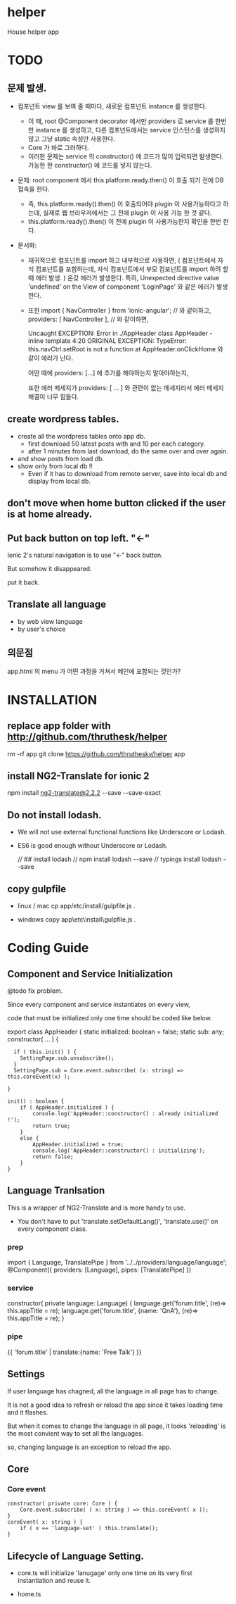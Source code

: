 # helper
House helper app

# TODO

## 문제 발생.

* 컴포넌트 view 를 보여 줄 때마다, 새로운 컴포넌트 instance 를 생성한다.

  * 이 때, root @Component decorator 에서만 providers 로 service 를 한번만 instance 를 생성하고, 다른 컴포넌트에서는 service 인스턴스를 생성하지 않고 그냥 static 속성만 사용한다.
  * Core 가 바로 그러하다.
  * 이러한 문제는 service 의 constructor() 에 코드가 많이 입력되면 발생한다. 가능한 한 constructor() 에 코드를 넣지 않는다.

* 문제: root component 에서 this.platform.ready.then() 이 호출 되기 전에 DB 접속을 한다.
  * 즉, this.platform.ready().then() 이 호출되어야 plugin 이 사용가능하다고 하는데, 실제로 웹 브라우저에서는 그 전에 plugin 이 사용 가능 한 것 같다.
  * this.platform.ready().then() 이 전에 plugin 이 사용가능한지 확인을 한번 한다.

* 문서화:
  * 재귀적으로 컴포넌트를 import 하고 내부적으로 사용하면, ( 컴포넌트에서 자식 컴포넌트를 포함하는데, 자식 컴포넌트에서 부모 컴포넌트를 import 하려 할 때 에러 발생. )
    온갖 에러가 발생한다.
    특히, Unexpected directive value 'undefined' on the View of component 'LoginPage' 와 같은 에러가 발생한다.

  * 또한
    import { NavController } from 'ionic-angular'; // 와 같이하고,
    providers: [ NavController ], // 와 같이하면,

    Uncaught EXCEPTION: Error in ./AppHeader class AppHeader - inline template 4:20 ORIGINAL EXCEPTION: TypeError: this.navCtrl.setRoot is not a function at AppHeader.onClickHome 와 같이 에러가 난다.

    어떤 때에 providers: [...] 에 추가를 해야하는지 말아야하는지,

    또한 에러 메세지가 providers: [ ... ] 와 관련이 없는 메세지라서 에러 메세지 해결이 너무 힘들다.
    

## create wordpress tables.

  * create all the wordpress tables onto app db.
    * first download 50 latest posts with and 10 per each category.
    * after 1 minutes from last download, do the same over and over again.
  * and show posts from load db.
  * show only from local db !!
    * Even if it has to download from remote server, save into local db and display from local db.



## don't move when home button clicked if the user is at home already.


## Put back button on top left. "<-"

Ionic 2's natural navigation is to use "<-" back button.

But somehow it disappeared.

put it back.

## Translate all language

* by web view language
* by user's choice

## 의문점

app.html 의 menu 가 어떤 과정을 거쳐서 메인에 포함되는 것인가?


# INSTALLATION

## replace app folder with http://github.com/thruthesk/helper

  rm -rf app
  git clone https://github.com/thruthesky/helper app


## install NG2-Translate for ionic 2

  npm install ng2-translate@2.2.2 --save --save-exact


## Do not install lodash.

* We will not use external functional functions like Underscore or Lodash.
* ES6 is good enough without Underscore or Lodash.


  // ## install lodash
  // npm install lodash --save
  // typings install lodash --save


## copy gulpfile

* linux / mac
cp app/etc/install/gulpfile.js . 

* windows
copy app\etc\install\gulpfile.js .

# Coding Guide

## Component and Service Initialization

@todo fix problem.



Since every component and service instantiates on every view,

  code that must be initialized only one time should be coded like below.


  export class AppHeader {
    static initialized: boolean = false;
  static sub: any;
    constructor( ... ) {
        
      if ( this.init() ) {
        SettingPage.sub.unsubscribe();
      }
      SettingPage.sub = Core.event.subscribe( (x: string) => this.coreEvent(x) );

    }
    
    init() : boolean {
        if ( AppHeader.initialized ) {
            console.log('AppHeader::constructor() : already initialized !');
            return true;
        }        
        else {
            AppHeader.initialized = true;
            console.log('AppHeader::constructor() : initializing');
            return false;
        }
    }

## Language Tranlsation

This is a wrapper of NG2-Translate and is more handy to use.

* You don't have to put 'translate.setDefaultLang()', 'translate.use()' on every component class.


### prep

  import { Language, TranslatePipe } from '../../providers/language/language';
  @Component({
    providers: [Language],
    pipes: [TranslatePipe]
  })

### service

  constructor( private language: Language) {
      language.get('forum.title', (re)=> this.appTitle = re);
    language.get('forum.title', {name: 'QnA'}, (re)=> this.appTitle = re);
  }


### pipe

  {{ 'forum.title' | translate:{name: 'Free Talk'} }}


## Settings

If user language has chagned, all the language in all page has to change.

It is not a good idea to refresh or reload the app since it takes loading time and it flashes.

But when it comes to change the language in all page, it looks 'reloading' is the most convient way to set all the languages.

so, changing language is an exception to reload the app.

## Core

### Core event

    constructor( private core: Core ) {
        Core.event.subscribe( ( x: string ) => this.coreEvent( x ));
    }
    coreEvent( x: string ) {
        if ( x == 'language-set' ) this.translate();
    }

## Lifecycle of Language Setting.

* core.ts will initialize 'lanugage' only one time on its very first instantiation and reuse it.

* home.ts 
